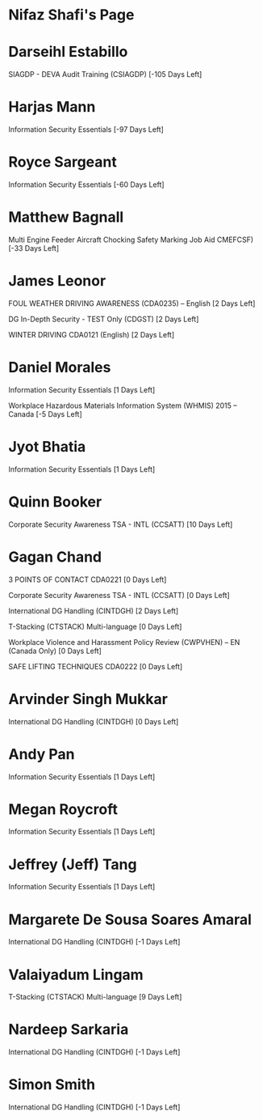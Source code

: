 # Nifaz Shafi's Page




# Darseihl Estabillo


SIAGDP - DEVA Audit Training (CSIAGDP) [-105 Days Left]



# Harjas Mann


Information Security Essentials [-97 Days Left]



# Royce Sargeant


Information Security Essentials [-60 Days Left]



# Matthew Bagnall


Multi Engine Feeder Aircraft Chocking Safety Marking Job Aid  CMEFCSF) [-33 Days Left]



# James Leonor


FOUL WEATHER DRIVING AWARENESS (CDA0235) – English [2 Days Left]

DG In-Depth Security - TEST Only (CDGST) [2 Days Left]

WINTER DRIVING CDA0121 (English) [2 Days Left]



# Daniel Morales


Information Security Essentials [1 Days Left]

Workplace Hazardous Materials Information System (WHMIS) 2015 – Canada [-5 Days Left]



# Jyot Bhatia


Information Security Essentials [1 Days Left]



# Quinn Booker


Corporate Security Awareness TSA - INTL (CCSATT) [10 Days Left]



# Gagan Chand


3 POINTS OF CONTACT CDA0221 [0 Days Left]

Corporate Security Awareness TSA - INTL (CCSATT) [0 Days Left]

International DG Handling (CINTDGH) [2 Days Left]

T-Stacking (CTSTACK) Multi-language [0 Days Left]

Workplace Violence and Harassment Policy Review (CWPVHEN) – EN (Canada Only) [0 Days Left]

SAFE LIFTING TECHNIQUES CDA0222 [0 Days Left]



# Arvinder Singh Mukkar


International DG Handling (CINTDGH) [0 Days Left]



# Andy Pan


Information Security Essentials [1 Days Left]



# Megan Roycroft


Information Security Essentials [1 Days Left]



# Jeffrey (Jeff) Tang


Information Security Essentials [1 Days Left]



# Margarete De Sousa Soares Amaral


International DG Handling (CINTDGH) [-1 Days Left]



# Valaiyadum Lingam


T-Stacking (CTSTACK) Multi-language [9 Days Left]



# Nardeep Sarkaria


International DG Handling (CINTDGH) [-1 Days Left]



# Simon Smith


International DG Handling (CINTDGH) [-1 Days Left]



